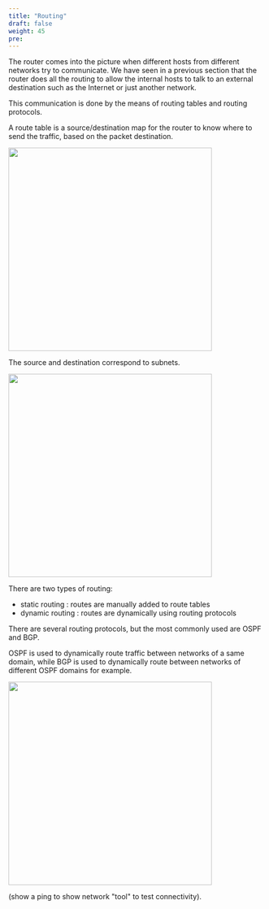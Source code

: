 ```yaml
---
title: "Routing"
draft: false
weight: 45
pre: 
---
```


The router comes into the picture when different hosts from different networks try to communicate. We have seen in a previous section that the router does all the routing to allow the internal hosts to talk to an external destination such as the Internet or just another network.

This communication is done by the means of routing tables and routing protocols.

A route table is a source/destination map for the router to know where to send the traffic, based on the packet destination.

<img src='/images/routetables.png' width='400px'>

The source and destination correspond to subnets.

<img src='/images/routing.png' width='400px'>

There are two types of routing:
- static routing : routes are manually added to route tables
- dynamic routing : routes are dynamically using routing protocols


There are several routing protocols, but the most commonly used are OSPF and BGP.

OSPF is used to dynamically route traffic between networks of a same domain, while BGP is used to dynamically route between networks of different OSPF domains for example.


<img src='/images/protocols.png' width='400px'>


(show a ping to show network "tool" to test connectivity).









